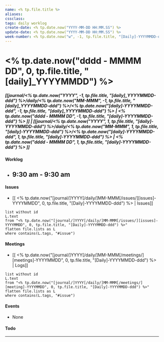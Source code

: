 ```yaml
---
name: <% tp.file.title %>
aliases: 
cssclass: 
tags: daily worklog
create-date: <% tp.date.now("YYYY-MM-DD HH:MM.SS") %>
update-date: <% tp.date.now("YYYY-MM-DD HH:MM.SS") %>
week-number: <% tp.date.now("w", -1, tp.file.title, "[Daily]-YYYYMMDD-ddd") %>
---
```


# <% tp.date.now("dddd - MMMM DD", 0, tp.file.title, "[daily]_YYYYMMDD") %>

##### [[journal/<% tp.date.now("YYYY", -1, tp.file.title, "[daily]_YYYYMMDD-ddd") %>/daily/<% tp.date.now("MM-MMM", -1, tp.file.title, "[daily]_YYYYMMDD-ddd") %>/<% tp.date.now("[daily]-YYYYMMDD-ddd", -1, tp.file.title, "[daily]_YYYYMMDD-ddd") %> | <% tp.date.now("dddd - MMMM DD", -1, tp.file.title, "[daily]-YYYYMMDD-ddd") %> ]]       |       [[journal/<% tp.date.now("YYYY", 1, tp.file.title, "[daily]-YYYYMMDD-ddd") %>/daily/<% tp.date.now("MM-MMM", 1, tp.file.title, "[daily]-YYYYMMDD-ddd") %>/<% tp.date.now("[daily]-YYYYMMDD-ddd", 1, tp.file.title, "[daily]-YYYYMMDD-ddd") %> | <% tp.date.now("dddd - MMMM DD", 1, tp.file.title, "[daily]-YYYYMMDD-ddd") %> ]]
#### Worklog
- 9:30 am - 9:30 am
	- 

#### Issues
- [[ <% tp.date.now("[journal/]YYYY[/daily/]MM-MMM[/issues/][issues]-YYYYMMDD", 0, tp.file.title, "[Daily]-YYYYMMDD-ddd") %> | Issues]]

```dataview
list without id
L.text
from "<% tp.date.now("[journal/]YYYY[/daily/]MM-MMM[/issues/][issues]-YYYYMMDD", 0, tp.file.title, "[Daily]-YYYYMMDD-ddd") %>"
flatten file.lists as L
where contains(L.tags, "#issue")
```

#### Meetings
- [[ <% tp.date.now("[journal/]YYYY[/daily/]MM-MMM[/meetings/][meetings]-YYYYMMDD", 0, tp.file.title, "[Daily]-YYYYMMDD-ddd") %> | Logs]]

```dataview
list without id
L.text
from "<% tp.date.now("[journal/]YYYY[/daily/]MM-MMM[/meetings/][meeting]-YYYYMMDD", 0, tp.file.title, "[Daily]-YYYYMMDD-ddd") %>"
flatten file.lists as L
where contains(L.tags, "#issue")
```

#### Events
- None 

#### Todo

---
